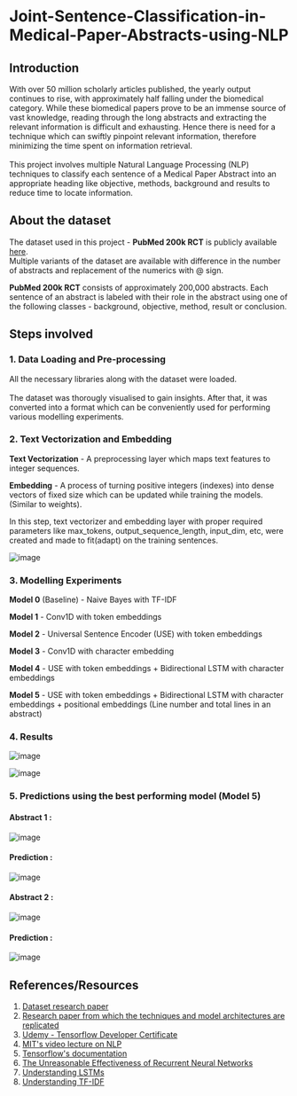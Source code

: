 # Joint-Sentence-Classification-in-Medical-Paper-Abstracts-using-NLP

## Introduction
With over 50 million scholarly articles published, the yearly output continues to rise, with approximately half falling under the biomedical category. While these biomedical papers prove to be an immense source of vast knowledge, reading through the long abstracts and extracting the relevant information is difficult and exhausting. Hence there is need for a technique which can swiftly pinpoint relevant information, therefore minimizing the time spent on information retrieval. 
<br><br>
This project involves multiple Natural Language Processing (NLP) techniques to classify each sentence of a Medical Paper Abstract into an appropriate heading like objective, methods, background and results to reduce time to locate information.

## About the dataset

The dataset used in this project - **PubMed 200k RCT** is publicly available [here](https://github.com/Franck-Dernoncourt/pubmed-rct). 
<br>
Multiple variants of the dataset are available with difference in the number of abstracts and replacement of the numerics with @ sign.

**PubMed 200k RCT** consists of approximately 200,000 abstracts. Each sentence of an abstract is labeled with their role in the abstract using one of the following classes - background, objective, method, result or conclusion.

## Steps involved

### 1. Data Loading and Pre-processing
All the necessary libraries along with the dataset were loaded.
<br><br>
The dataset was thorougly visualised to gain insights. After that, it was converted into a format which can be conveniently used for performing various modelling experiments.

### 2. Text Vectorization and Embedding

**Text Vectorization** - A preprocessing layer which maps text features to integer sequences.

**Embedding** - A process of turning positive integers (indexes) into dense vectors of fixed size which can be updated while training the models. (Similar to weights).

In this step, text vectorizer and embedding layer with proper required parameters like max_tokens, output_sequence_length, input_dim, etc, were created and made to fit(adapt) on the training sentences.

![image](https://github.com/Parekh03/Neural-Networks-for-Joint-Sentence-Classification-in-Medical-Paper-Abstracts/assets/110220047/04cc1d54-73d2-41f9-ae2f-b5a5e3328166)


### 3. Modelling Experiments

**Model 0** (Baseline) - Naive Bayes with TF-IDF 

**Model 1** - Conv1D with token embeddings

**Model 2** - Universal Sentence Encoder (USE) with token embeddings

**Model 3** - Conv1D with character embedding

**Model 4** - USE with token embeddings + Bidirectional LSTM with character embeddings

**Model 5** - USE with token embeddings + Bidirectional LSTM with character embeddings + positional embeddings (Line number and total lines in an abstract)

### 4. Results
![image](https://github.com/Parekh03/Neural-Networks-for-Joint-Sentence-Classification-in-Medical-Paper-Abstracts/assets/110220047/af8523c9-097d-446d-9a15-6f887bd1400e)

![image](https://github.com/Parekh03/Neural-Networks-for-Joint-Sentence-Classification-in-Medical-Paper-Abstracts/assets/110220047/c54b06d8-8b37-46d7-ba5e-7388f3e0c08e)

### 5. Predictions using the best performing model (Model 5)

#### Abstract 1 : 
![image](https://github.com/Parekh03/Neural-Networks-for-Joint-Sentence-Classification-in-Medical-Paper-Abstracts/assets/110220047/1891afb4-8180-42ec-97fc-ba29003da366)

#### Prediction : 
![image](https://github.com/Parekh03/Neural-Networks-for-Joint-Sentence-Classification-in-Medical-Paper-Abstracts/assets/110220047/da5ea459-08ed-4276-9deb-e850c668d1d1)

#### Abstract 2 : 
![image](https://github.com/Parekh03/Neural-Networks-for-Joint-Sentence-Classification-in-Medical-Paper-Abstracts/assets/110220047/a83c9731-00ef-41f4-ba35-b10a9626a87a)

#### Prediction : 
![image](https://github.com/Parekh03/Neural-Networks-for-Joint-Sentence-Classification-in-Medical-Paper-Abstracts/assets/110220047/5f90e841-ded4-437e-b3ff-f60f16bee150)


## References/Resources
1. [Dataset research paper](https://arxiv.org/abs/1710.06071)
2. [Research paper from which the techniques and model architectures are replicated](https://arxiv.org/abs/1612.05251) 
1. [Udemy - Tensorflow Developer Certificate](https://www.udemy.com/course/tensorflow-developer-certificate-machine-learning-zero-to-mastery/?kw=tensorflow+developer+certif&src=sac)
2. [MIT's video lecture on NLP](https://youtu.be/ySEx_Bqxvvo?si=-2BwahPRE4imhwiP)
3. [Tensorflow's documentation](https://www.tensorflow.org/)
4. [The Unreasonable Effectiveness of Recurrent Neural Networks](https://karpathy.github.io/2015/05/21/rnn-effectiveness/)
5. [Understanding LSTMs](https://colah.github.io/posts/2015-08-Understanding-LSTMs/)
6. [Understanding TF-IDF](https://monkeylearn.com/blog/what-is-tf-idf/)

